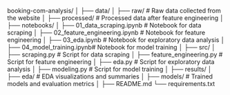booking-com-analysis/
│
├── data/
│   ├── raw/                   # Raw data collected from the website
│   ├── processed/             # Processed data after feature engineering
│
├── notebooks/
│   ├── 01_data_scraping.ipynb # Notebook for data scraping
│   ├── 02_feature_engineering.ipynb # Notebook for feature engineering
│   ├── 03_eda.ipynb           # Notebook for exploratory data analysis
│   ├── 04_model_training.ipynb# Notebook for model training
│
├── src/
│   ├── scraping.py            # Script for data scraping
│   ├── feature_engineering.py # Script for feature engineering
│   ├── eda.py                 # Script for exploratory data analysis
│   ├── modeling.py            # Script for model training
│
├── results/
│   ├── eda/                   # EDA visualizations and summaries
│   ├── models/                # Trained models and evaluation metrics
│
├── README.md
└── requirements.txt
  
